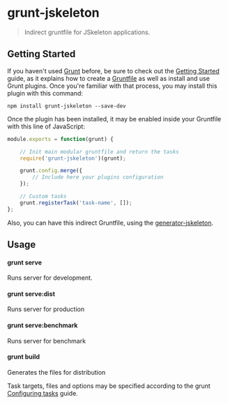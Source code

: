 # grunt-jskeleton

> Indirect gruntfile for JSkeleton applications.



## Getting Started

If you haven't used [Grunt](http://gruntjs.com/) before, be sure to check out the [Getting Started](http://gruntjs.com/getting-started) guide, as it explains how to create a [Gruntfile](http://gruntjs.com/sample-gruntfile) as well as install and use Grunt plugins. Once you're familiar with that process, you may install this plugin with this command:

```shell
npm install grunt-jskeleton --save-dev
```

Once the plugin has been installed, it may be enabled inside your Gruntfile with this line of JavaScript:

```js
module.exports = function(grunt) {

    // Init main modular gruntfile and return the tasks
    require('grunt-jskeleton')(grunt);

    grunt.config.merge({
        // Include here your plugins configuration
    });

    // Custom tasks
    grunt.registerTask('task-name', []);
};
```


Also, you can have this indirect Gruntfile, using the [generator-jskeleton](https://github.com/bq/generator-jskeleton).

## Usage

#### grunt serve
Runs server for development.

#### grunt serve:dist
Runs server for production

#### grunt serve:benchmark
Runs server for benchmark

#### grunt build
Generates the files for distribution

Task targets, files and options may be specified according to the grunt [Configuring tasks](http://gruntjs.com/configuring-tasks) guide.
